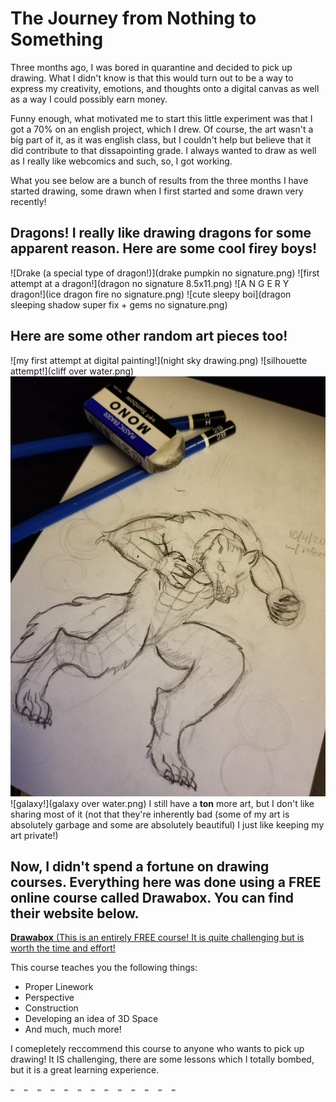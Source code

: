 # The Journey from Nothing to Something

Three months ago, I was bored in quarantine and decided to pick up drawing. What I didn't know is that this would turn out to be a way to express my creativity, emotions, and thoughts onto a digital canvas as well as a way I could possibly earn money. 

Funny enough, what motivated me to start this little experiment was that I got a 70% on an english project, which I drew. Of course, the art wasn't a big part of it, as it was english class, but I couldn't help but believe that it did contribute to that dissapointing grade. I always wanted to draw as well as I really like webcomics and such, so, I got working.

What you see below are a bunch of results from the three months I have started drawing, some drawn when I first started and some drawn very recently!

## Dragons! I really like drawing dragons for some apparent reason. Here are some cool firey boys!
![Drake (a special type of dragon!)](drake pumpkin no signature.png)
![first attempt at a dragon!](dragon no signature 8.5x11.png)
![A N G E R Y dragon!](ice dragon fire no signature.png)
![cute sleepy boi](dragon sleeping shadow super fix + gems no signature.png)
## Here are some other random art pieces too! 
![my first attempt at digital painting!](night sky drawing.png)
![silhouette attempt!](cliff over water.png)
![halloween vibes](20201004_224224.jpg)
![galaxy!](galaxy over water.png)
I still have a **ton** more art, but I don't like sharing most of it (not that they're inherently bad (some of my art is absolutely garbage and some are absolutely beautiful) I just like keeping my art private!)

## Now, I didn't spend a fortune on drawing courses. Everything here was done using a FREE online course called Drawabox. You can find their website below.

[**Drawabox** (This is an entirely FREE course! It is quite challenging but is worth the time and effort!](https://drawabox.com/)

This course teaches you the following things:
- Proper Linework
- Perspective
- Construction
- Developing an idea of 3D Space
- And much, much more!

I comepletely reccommend this course to anyone who wants to pick up drawing! It IS challenging, there are some lessons which I totally bombed, but it is a great learning experience. 

	✏️	✏️	✏️	✏️	✏️	✏️	✏️	✏️	✏️	✏️	✏️	✏️	✏️
